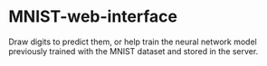 # MNIST-web-interface
Draw digits to predict them, or help train the neural network model previously trained with the MNIST dataset and stored in the server.
